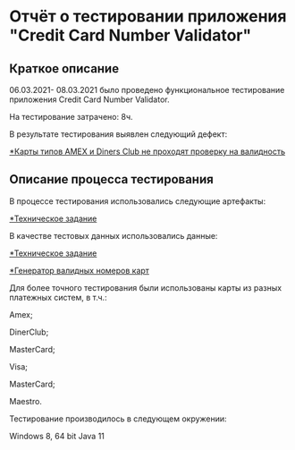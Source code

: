 # Отчёт о тестировании приложения "Credit Card Number Validator"

## Краткое описание 

06.03.2021- 08.03.2021 было проведено функциональное тестирование приложения Credit Card Number Validator.

На тестирование затрачено: 8ч.

В результате тестирования выявлен следующий дефект:

[*Карты типов AMEX и Diners Club не проходят проверку на валидность](https://github.com/meleuz/Card-Number/issues/1)

## Описание процесса тестирования 

В процессе тестирования использовались следующие артефакты:

[*Техническое задание](https://github.com/meleuz/Card-Number/blob/master/README.md)

В качестве тестовых данных использовались данные:

[*Техническое задание](https://github.com/meleuz/Card-Number/blob/master/README.md)

[*Генератор валидных номеров карт](https://www.freeformatter.com/credit-card-number-generator-validator.html)

Для более точного тестирования были использованы карты из разных платежных систем, в т.ч.:

Amex;

DinerClub;

MasterCard;

Visa;

MasterCard;

Maestro.


Тестирование производилось в следующем окружении:

Windows 8, 64 bit Java 11
